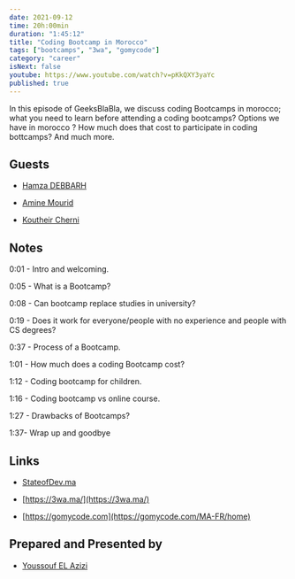 ```yaml
---
date: 2021-09-12
time: 20h:00min
duration: "1:45:12"
title: "Coding Bootcamp in Morocco"
tags: ["bootcamps", "3wa", "gomycode"]
category: "career"
isNext: false
youtube: https://www.youtube.com/watch?v=pKkQXY3yaYc
published: true
---
```


In this episode of GeeksBlaBla, we discuss coding Bootcamps in morocco; what you need to learn before attending a coding bootcamps? Options we have in morocco ? How much does that cost to participate in coding bottcamps? And much more.

## Guests

- [Hamza DEBBARH](https://www.linkedin.com/in/hamza-debbarh/)

- [Amine Mourid](https://www.linkedin.com/in/amine-mourid-a7b204187/)

- [Koutheir Cherni](https://www.linkedin.com/in/koutheir-cherni/)

## Notes

0:01 - Intro and welcoming.

0:05 - What is a Bootcamp?

0:08 - Can bootcamp replace studies in university?

0:19 - Does it work for everyone/people with no experience and people with CS degrees?

0:37 - Process of a Bootcamp.

1:01 - How much does a coding Bootcamp cost?

1:12 - Coding bootcamp for children.

1:16 - Coding bootcamp vs online course.

1:27 - Drawbacks of Bootcamps?

1:37- Wrap up and goodbye

## Links

- [StateofDev.ma](https://stateofdev.ma/#learning--education)

- [https://3wa.ma/](https://3wa.ma/)

- [https://gomycode.com](https://gomycode.com/MA-FR/home)

## Prepared and Presented by

- [Youssouf EL Azizi](https://elazizi.com/)
